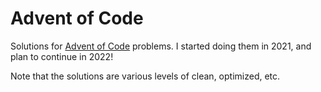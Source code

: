 # Advent of Code

Solutions for [Advent of Code](https://adventofcode.com) problems. I started doing them in 2021, and plan to continue in 2022!

Note that the solutions are various levels of clean, optimized, etc.
